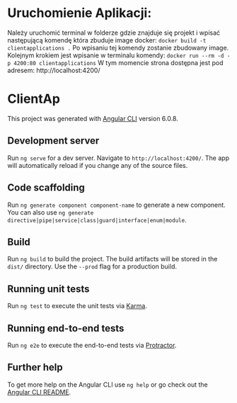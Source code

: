 # Uruchomienie Aplikacji:
Należy uruchomić terminal w folderze gdzie znajduje się projekt i wpisać następującą komendę która zbuduje image docker:
`docker build -t clientapplications .`
Po wpisaniu tej komendy zostanie zbudowany image. Kolejnym krokiem jest wpisanie w terminalu komendy:
`docker run --rm -d -p 4200:80 clientapplications`
W tym momencie strona dostępna jest pod adresem:
http://localhost:4200/

# ClientAp

This project was generated with [Angular CLI](https://github.com/angular/angular-cli) version 6.0.8.

## Development server

Run `ng serve` for a dev server. Navigate to `http://localhost:4200/`. The app will automatically reload if you change any of the source files.

## Code scaffolding

Run `ng generate component component-name` to generate a new component. You can also use `ng generate directive|pipe|service|class|guard|interface|enum|module`.

## Build

Run `ng build` to build the project. The build artifacts will be stored in the `dist/` directory. Use the `--prod` flag for a production build.

## Running unit tests

Run `ng test` to execute the unit tests via [Karma](https://karma-runner.github.io).

## Running end-to-end tests

Run `ng e2e` to execute the end-to-end tests via [Protractor](http://www.protractortest.org/).

## Further help

To get more help on the Angular CLI use `ng help` or go check out the [Angular CLI README](https://github.com/angular/angular-cli/blob/master/README.md).
